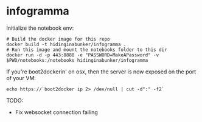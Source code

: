 infogramma
==========

Initialize the notebook env:

```
# Build the docker image for this repo
docker build -t hidinginabunker/infogramma .
# Run this image and mount the notebooks folder to this dir
docker run -d -p 443:8888 -e "PASSWORD=MakeAPassword" -v $PWD/notebooks:/notebooks hidinginabunker/infogramma
```

If you're boot2dockerin' on osx, then the server is now exposed on the port of your VM:
```
echo https://`boot2docker ip 2> /dev/null | cut -d":" -f2`
```

TODO:
- Fix websocket connection failing

